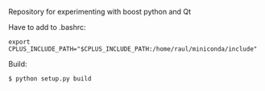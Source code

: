 Repository for experimenting with boost python and Qt

Have to add to .bashrc:

```
export CPLUS_INCLUDE_PATH="$CPLUS_INCLUDE_PATH:/home/raul/miniconda/include"
```

Build:
```
$ python setup.py build
```

